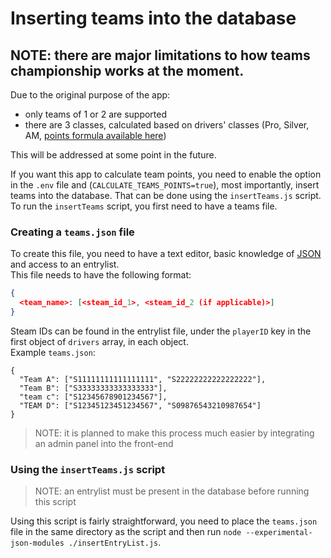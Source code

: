 # Inserting teams into the database
## **NOTE**: there are major limitations to how teams championship works at the moment.
Due to the original purpose of the app:
- only teams of 1 or 2 are supported
- there are 3 classes, calculated based on drivers' classes (Pro, Silver, AM, [points formula available here](https://i.imgur.com/DNXkBb2.png))
   
This will be addressed at some point in the future.   

If you want this app to calculate team points, you need to enable the option in the `.env` file and (`CALCULATE_TEAMS_POINTS=true`), most importantly, insert teams into the database. That can be done using the `insertTeams.js` script.   
To run the `insertTeams` script, you first need to have a teams file.

### Creating a `teams.json` file

To create this file, you need to have a text editor, basic knowledge of [JSON](https://www.json.org/json-en.html) and access to an entrylist.   
This file needs to have the following format:   
```json
{
  <team_name>: [<steam_id_1>, <steam_id_2 (if applicable)>]
}
```   
Steam IDs can be found in the entrylist file, under the `playerID` key in the first object of `drivers` array, in each object.   
Example `teams.json`:   
```
{
  "Team A": ["S11111111111111111", "S22222222222222222"],
  "Team B": ["S33333333333333333"],
  "team c": ["S12345678901234567"],
  "TEAM D": ["S12345123451234567", "S09876543210987654"]
}
```

> NOTE: it is planned to make this process much easier by integrating an admin panel into the front-end   
   
### Using the `insertTeams.js` script
   
> NOTE: an entrylist must be present in the database before running this script   

Using this script is fairly straightforward, you need to place the `teams.json` file in the same directory as the script and then run `node --experimental-json-modules ./insertEntryList.js`.

